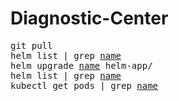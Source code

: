 # Diagnostic-Center

<pre>
git pull
helm list | grep <u>name</u>
helm upgrade <u>name</u> helm-app/
helm list | grep <u>name</u>
kubectl get pods | grep <u>name</u>
</pre>
